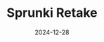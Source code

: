 ---
title: Sprunki Retake
slug: sprunki-retake
gameUrl: https://sprunki.org/sprunki-retake.embed
ogImage: /images/sprunki-retake.png
date: 2024-12-28
position: 2
videosUrl:
  - url: https://www.youtube.com/embed/S6qFoXRj7BU?si=9Uc2NmPQrXMG3cU6
---
